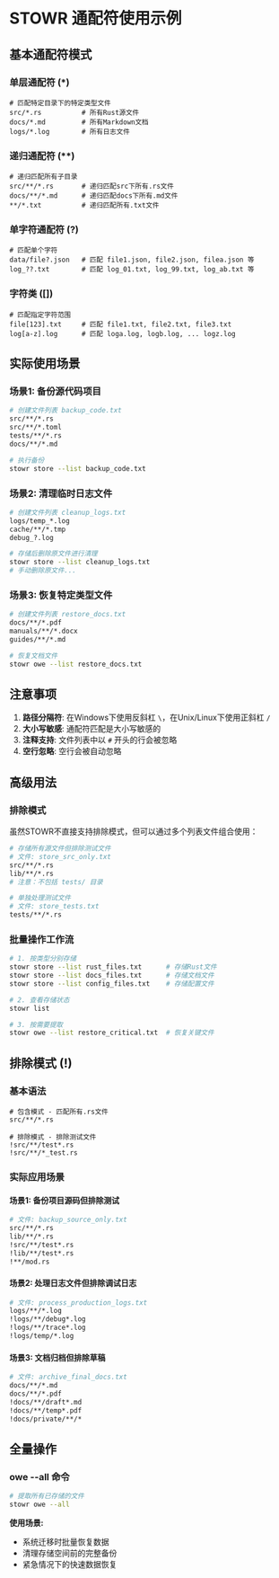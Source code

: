 # STOWR 通配符使用示例

## 基本通配符模式

### 单层通配符 (*)
```
# 匹配特定目录下的特定类型文件
src/*.rs          # 所有Rust源文件
docs/*.md         # 所有Markdown文档
logs/*.log        # 所有日志文件
```

### 递归通配符 (**)
```
# 递归匹配所有子目录
src/**/*.rs       # 递归匹配src下所有.rs文件
docs/**/*.md      # 递归匹配docs下所有.md文件
**/*.txt          # 递归匹配所有.txt文件
```

### 单字符通配符 (?)
```
# 匹配单个字符
data/file?.json   # 匹配 file1.json, file2.json, filea.json 等
log_??.txt        # 匹配 log_01.txt, log_99.txt, log_ab.txt 等
```

### 字符类 ([])
```
# 匹配指定字符范围
file[123].txt     # 匹配 file1.txt, file2.txt, file3.txt
log[a-z].log      # 匹配 loga.log, logb.log, ... logz.log
```

## 实际使用场景

### 场景1: 备份源代码项目
```bash
# 创建文件列表 backup_code.txt
src/**/*.rs
src/**/*.toml
tests/**/*.rs
docs/**/*.md

# 执行备份
stowr store --list backup_code.txt
```

### 场景2: 清理临时日志文件
```bash
# 创建文件列表 cleanup_logs.txt
logs/temp_*.log
cache/**/*.tmp
debug_?.log

# 存储后删除原文件进行清理
stowr store --list cleanup_logs.txt
# 手动删除原文件...
```

### 场景3: 恢复特定类型文件
```bash
# 创建文件列表 restore_docs.txt
docs/**/*.pdf
manuals/**/*.docx
guides/**/*.md

# 恢复文档文件
stowr owe --list restore_docs.txt
```

## 注意事项

1. **路径分隔符**: 在Windows下使用反斜杠 `\`，在Unix/Linux下使用正斜杠 `/`
2. **大小写敏感**: 通配符匹配是大小写敏感的
3. **注释支持**: 文件列表中以 `#` 开头的行会被忽略
4. **空行忽略**: 空行会被自动忽略

## 高级用法

### 排除模式
虽然STOWR不直接支持排除模式，但可以通过多个列表文件组合使用：

```bash
# 存储所有源文件但排除测试文件
# 文件: store_src_only.txt
src/**/*.rs
lib/**/*.rs
# 注意：不包括 tests/ 目录

# 单独处理测试文件
# 文件: store_tests.txt
tests/**/*.rs
```

### 批量操作工作流
```bash
# 1. 按类型分别存储
stowr store --list rust_files.txt      # 存储Rust文件
stowr store --list docs_files.txt      # 存储文档文件
stowr store --list config_files.txt    # 存储配置文件

# 2. 查看存储状态
stowr list

# 3. 按需要提取
stowr owe --list restore_critical.txt  # 恢复关键文件
```

## 排除模式 (!)

### 基本语法
```
# 包含模式 - 匹配所有.rs文件
src/**/*.rs

# 排除模式 - 排除测试文件
!src/**/test*.rs
!src/**/*_test.rs
```

### 实际应用场景

#### 场景1: 备份项目源码但排除测试
```bash
# 文件: backup_source_only.txt
src/**/*.rs
lib/**/*.rs
!src/**/test*.rs
!lib/**/test*.rs
!**/mod.rs
```

#### 场景2: 处理日志文件但排除调试日志
```bash
# 文件: process_production_logs.txt
logs/**/*.log
!logs/**/debug*.log
!logs/**/trace*.log
!logs/temp/*.log
```

#### 场景3: 文档归档但排除草稿
```bash
# 文件: archive_final_docs.txt
docs/**/*.md
docs/**/*.pdf
!docs/**/draft*.md
!docs/**/temp*.pdf
!docs/private/**/*
```

## 全量操作

### owe --all 命令
```bash
# 提取所有已存储的文件
stowr owe --all
```

**使用场景:**
- 系统迁移时批量恢复数据
- 清理存储空间前的完整备份
- 紧急情况下的快速数据恢复
